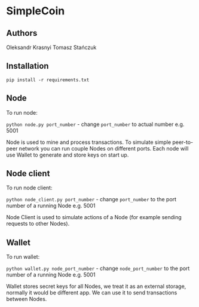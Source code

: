 # SimpleCoin

## Authors
Oleksandr Krasnyi
Tomasz Stańczuk

## Installation

`pip install -r requirements.txt`

## Node

To run node:

`python node.py port_number` - change `port_number` to actual number e.g. 5001

Node is used to mine and process transactions. To simulate simple peer-to-peer network you can run couple Nodes on different ports.
Each node will use Wallet to generate and store keys on start up.

## Node client

To run node client: 

`python node_client.py port_number` - change `port_number` to the port number of a running Node e.g. 5001

Node Client is used to simulate actions of a Node (for example sending requests to other Nodes).

## Wallet

To run wallet:

`python wallet.py node_port_number` - change `node_port_number` to the port number of a running Node e.g. 5001

Wallet stores secret keys for all Nodes, we treat it as an external storage, normally it would be different app.
We can use it to send transactions between Nodes.
